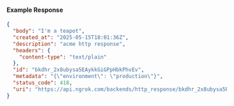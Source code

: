 <!-- Code generated for API Clients. DO NOT EDIT. -->

#### Example Response

```json
{
  "body": "I'm a teapot",
  "created_at": "2025-05-15T18:01:36Z",
  "description": "acme http response",
  "headers": {
    "content-type": "text/plain"
  },
  "id": "bkdhr_2x8ubysa5EAykkGiGPpHbkPhvEv",
  "metadata": "{\"environment\": \"production\"}",
  "status_code": 418,
  "uri": "https://api.ngrok.com/backends/http_response/bkdhr_2x8ubysa5EAykkGiGPpHbkPhvEv"
}
```
